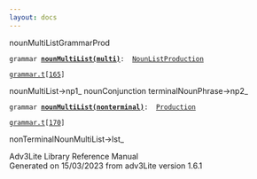 ```yaml
---
layout: docs
---
```

<span class="title">nounMultiList</span><span class="type">GrammarProd</span>

`grammar `**[`nounMultiList(multi)`](../object/nounMultiList(multi).html)**` :   `[`NounListProduction`](../object/NounListProduction.html)

[`grammar.t`](../file/grammar.t.html)`[`[`165`](../source/grammar.t.html#165)`]`



nounMultiList-\>np1\_ nounConjunction terminalNounPhrase-\>np2\_  



`grammar `**[`nounMultiList(nonterminal)`](../object/nounMultiList(nonterminal).html)**` :   `[`Production`](../object/Production.html)

[`grammar.t`](../file/grammar.t.html)`[`[`170`](../source/grammar.t.html#170)`]`



nonTerminalNounMultiList-\>lst\_  





Adv3Lite Library Reference Manual  
Generated on 15/03/2023 from adv3Lite version 1.6.1


